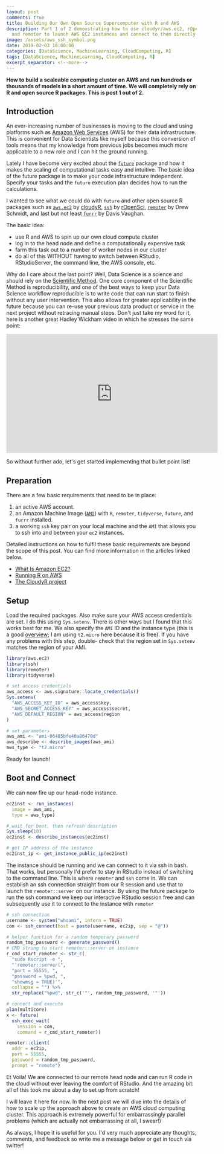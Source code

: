 ```yaml
---
layout: post
comments: true
title: Building Our Own Open Source Supercomputer with R and AWS
description: Part 1 of 2 demonstrating how to use cloudyr/aws.ec2, rOpenSci/ssh,
  and remoter to launch AWS EC2 instances and connect to them directly from RStudio.
image: /assets/aws_ssh_symbol.png
date: 2019-02-03 18:00:00
categories: [DataScience, MachineLearning, CloudComputing, R]
tags: [DataScience, MachineLearning, CloudComputing, R]
excerpt_separator: <!--more-->
---
```

**How to build a scaleable computing cluster on AWS and run hundreds or
thousands of models in a short amount of time. We will completely rely on R and
open source R packages. This is post 1 out of 2.**

<!--more-->

## Introduction

An ever-increasing number of businesses is moving to the cloud and using
platforms such as [Amazon Web Services](https://aws.amazon.com/) (AWS)
for their data infrastructure. This is convenient for
Data Scientists like myself because this conversion of tools means that my
knowledge from previous jobs becomes much more applicable to a new role and
I can hit the ground running.

Lately I have become very excited about the
[`future`](https://cran.r-project.org/web/packages/future/vignettes/future-1-overview.html)
package and how it makes the scaling of computational tasks easy and intuitive.
The basic idea of the future package is to make your code infrastructure
independent. Specify your tasks and the `future` execution plan decides
how to run the calculations.


I wanted to see what we could do with `future` and other open source R packages
such as [`aws.ec2`](https://rdrr.io/github/cloudyr/aws.ec2/f/README.md) by
[cloudyR](http://cloudyr.github.io/packages/),
[`ssh`](https://ropensci.org/technotes/2018/06/12/ssh-02/)
by [rOpenSci](https://ropensci.org/),
[`remoter`](https://cran.r-project.org/web/packages/remoter/vignettes/remoter.pdf)
by Drew Schmidt, and last but not least [`furrr`](https://davisvaughan.github.io/furrr/)
by Davis Vaughan.

The basic idea:
* use R and AWS to spin up our own cloud compute cluster
* log in to the head node and define a computationally expensive task
* farm this task out to a number of worker nodes in our cluster
* do all of this WITHOUT having to switch between RStudio, RStudioServer, the command line, the AWS console, etc.

Why do I care about the last point? Well, Data Science is a science and should
rely on the [Scientific Method](https://en.wikipedia.org/wiki/Scientific_method).
One core component of the Scientific Method is reproducibility, and one of the
best ways to keep your Data Science workflow reproducible is to write code that
can run start to finish without any user intervention. This also allows for
greater applicability in the future because you can re-use your previous data
product or service in the next project without retracing manual steps.
Don't just take my word for it, here is another great Hadley
Wickham video in which he stresses the same point:

<iframe width="560" height="315" src="https://www.youtube.com/embed/cpbtcsGE0OA" frameborder="0" allow="accelerometer; autoplay; encrypted-media; gyroscope; picture-in-picture" allowfullscreen></iframe>

So without further ado, let's get started implementing that bullet point list!


## Preparation

There are a few basic requirements that need to be in place:
1. an active AWS account.
1. an Amazon Machine Image ([`AMI`](https://docs.aws.amazon.com/AWSEC2/latest/UserGuide/AMIs.html))
with `R`, `remoter`, `tidyverse`, `future`, and `furrr` installed.
1. a working `ssh` key pair on your local machine and the `AMI` that allows you
to ssh into and between your `ec2` instances.

Detailed instructions on how to fulfil these basic requirements are beyond the
scope of this post. You can find more information in the articles linked below.
* [What Is Amazon EC2?](https://docs.aws.amazon.com/AWSEC2/latest/UserGuide/concepts.html)
* [Running R on AWS](https://aws.amazon.com/blogs/big-data/running-r-on-aws/)
* [The CloudyR project](http://cloudyr.github.io/)


## Setup

Load the required packages. Also make sure your AWS access credentials are set.
I do this using `Sys.setenv`. There is other ways but I found that this works
best for me. We also specify the `AMI` ID and the instance type (this is a good
[overview](https://aws.amazon.com/ec2/instance-types/); I am using `t2.micro`
here because it is free). If you have any problems with this step, double-
check that the region set in `Sys.setenv` matches the region of your AMI.

```r
library(aws.ec2)
library(ssh)
library(remoter)
library(tidyverse)

# set access credentials
aws_access <- aws.signature::locate_credentials()
Sys.setenv(
  "AWS_ACCESS_KEY_ID" = aws_access$key,
  "AWS_SECRET_ACCESS_KEY" = aws_access$secret,
  "AWS_DEFAULT_REGION" = aws_access$region
)

# set parameters
aws_ami <- "ami-06485bfe40a86470d"
aws_describe <- describe_images(aws_ami)
aws_type <- "t2.micro"
```

Ready for launch!


## Boot and Connect

We can now fire up our head-node instance.

```r
ec2inst <- run_instances(
  image = aws_ami,
  type = aws_type)

# wait for boot, then refresh description
Sys.sleep(10)
ec2inst <- describe_instances(ec2inst)

# get IP address of the instance
ec2inst_ip <- get_instance_public_ip(ec2inst)
```

The instance should be running and we can connect to it via ssh in bash.
That works, but personally I'd prefer to stay in RStudio instead of switching
to the command line. This is where `remoter` and `ssh` come in. We can
establish an ssh connection straight from our R session and use that to launch
the `remoter::server` on our instance. By using the future package to run the
ssh command we keep our interactive RStudio session free and can subsequently
use it to connect to the instance with `remoter`


```r
# ssh connection
username <- system("whoami", intern = TRUE)
con <- ssh_connect(host = paste(username, ec2ip, sep = "@"))

# helper function for a random temporary password
random_tmp_password <- generate_password()
# CMD string to start remoter::server on instance
r_cmd_start_remoter <- str_c(
  "sudo Rscript -e ",
  "'remoter::server(",
  "port = 55555, ",
  "password = %pwd, ",
  "showmsg = TRUE)'",
  collapse = "") %>%
  str_replace("%pwd", str_c('"', random_tmp_password, '"'))

# connect and execute
plan(multicore)
x <- future(
  ssh_exec_wait(
    session = con,
    command = r_cmd_start_remoter))

remoter::client(
  addr = ec2ip,
  port = 55555,
  password = random_tmp_password,
  prompt = "remote")

```

Et Voila! We are connected to our remote head node and can run R code
in the cloud without ever leaving the comfort of RStudio. And the amazing bit:
all of this took me about a day to set up from scratch!

I will leave it here for now. In the next post we will dive into the
details of how to scale up the approach above to create an AWS cloud computing
cluster. This approach is extremely powerful for embarrassingly parallel
problems (which are actually not embarrassing at all, I swear!)

As always, I hope it is useful for you. I'd very much appreciate any thoughts,
comments, and feedback so write me a message below or get in touch via twitter!
